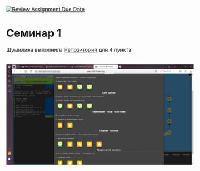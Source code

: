[![Review Assignment Due Date](https://classroom.github.com/assets/deadline-readme-button-22041afd0340ce965d47ae6ef1cefeee28c7c493a6346c4f15d667ab976d596c.svg)](https://classroom.github.com/a/_xU4Djtu)
# Семинар 1
Шумилина выполнила
[Репозиторий](https://github.com/shumalinka/lab1/tree/main) для 4 пункта

</br>![Пройденная обучалка](image.PNG)
